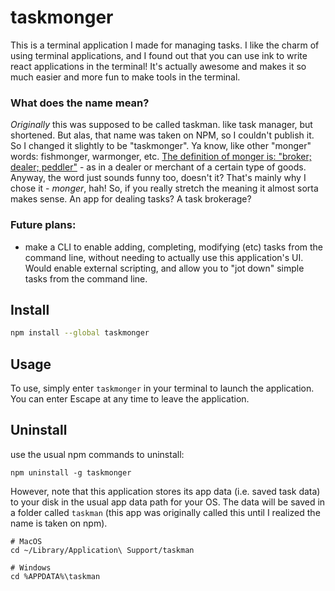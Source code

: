 # taskmonger

This is a terminal application I made for managing tasks. I like the charm of using terminal applications, and I found out that you can use ink to write react applications in the terminal! It's actually awesome and makes it so much easier and more fun to make tools in the terminal.

### What does the name mean?

_Originally_ this was supposed to be called taskman. like task manager, but shortened. But alas, that name was taken on NPM, so I couldn't publish it. So I changed it slightly to be "taskmonger". 
Ya know, like other "monger" words: fishmonger, warmonger, etc. [The definition of monger is: "broker; dealer; peddler"](https://www.merriam-webster.com/dictionary/monger) - as in a dealer or merchant of a certain type of goods.
Anyway, the word just sounds funny too, doesn't it? That's mainly why I chose it - _monger_, hah! So, if you really stretch the meaning it almost sorta makes sense. An app for dealing tasks? A task brokerage?

### Future plans:

- make a CLI to enable adding, completing, modifying (etc) tasks from the command line, without needing to actually use this application's UI. Would enable external scripting, and allow you to "jot down" simple tasks from the command line.

## Install

```bash
npm install --global taskmonger
```

## Usage

To use, simply enter `taskmonger` in your terminal to launch the application. You can enter Escape at any time to leave the application.

## Uninstall

use the usual npm commands to uninstall:

```shell
npm uninstall -g taskmonger
```

However, note that this application stores its app data (i.e. saved task data) to your disk in the usual app data path for your OS.
The data will be saved in a folder called `taskman` (this app was originally called this until I realized the name is taken on npm).

```shell
# MacOS
cd ~/Library/Application\ Support/taskman

# Windows
cd %APPDATA%\taskman
```
